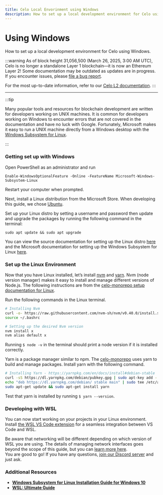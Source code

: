 ```yaml
---
title: Celo Local Envorinment using Windows
description: How to set up a local development environment for Celo using Windows.
---
```


# Using Windows

How to set up a local development environment for Celo using Windows.

:::warning
As of block height 31,056,500 (March 26, 2025, 3:00 AM UTC), Celo is no longer a standalone Layer 1 blockchain—it is now an Ethereum Layer 2!
Some documentation may be outdated as updates are in progress. If you encounter issues, please [file a bug report](https://github.com/celo-org/docs/issues/new/choose).

For the most up-to-date information, refer to our [Celo L2 documentation](https://docs.celo.org/cel2).
:::

---

:::tip

Many popular tools and resources for blockchain development are written for developers working on UNIX machines. It is common for developers working on Windows to encounter errors that are not covered in the documentation and have no luck with Google. Fortunately, Microsoft makes it easy to run a UNIX machine directly from a Windows desktop with the [Windows Subsystem for Linux](https://docs.microsoft.com/en-us/windows/wsl/faq).

:::

### **Getting set up with Windows**

Open PowerShell as an administrator and run

```text
Enable-WindowsOptionalFeature -Online -FeatureName Microsoft-Windows-Subsystem-Linux
```

Restart your computer when prompted.

Next, install a Linux distribution from the Microsoft Store. When developing this guide, we chose [Ubuntu](https://www.microsoft.com/en-us/p/ubuntu-1804-lts/9n9tngvndl3q?rtc=1&activetab=pivot:overviewtab).

Set up your Linux distro by setting a username and password then update and upgrade the packages by running the following command in the terminal:

```shell
sudo apt update && sudo apt upgrade
```

You can view the source documentation for setting up the Linux distro [here](https://learn.microsoft.com/en-us/windows/wsl/) and the Microsoft documentation for setting up the Windows Subsystem for Linux [here](https://docs.microsoft.com/en-us/windows/wsl/install-win10?WT.mc_id=smashingmag-article-buhollan).

### Set up the Linux Environment

Now that you have Linux installed, let’s install [nvm](https://github.com/nvm-sh/nvm) and [yarn](https://yarnpkg.com/). Nvm \(node version manager\) makes it easy to install and manage different versions of Node.js. The following instructions are from the [celo-monorepo setup documentation for Linux](https://github.com/celo-org/celo-monorepo/blob/master/SETUP.md#linux).

Run the following commands in the Linux terminal.

```bash
# Installing Nvm
curl -o- https://raw.githubusercontent.com/nvm-sh/nvm/v0.40.0/install.sh | bash
source ~/.bashrc

# Setting up the desired Nvm version
nvm install x
nvm alias default x
```

Running `$ node -v` in the terminal should print a node version if it is installed correctly.

Yarn is a package manager similar to npm. The [celo-monorepo](https://github.com/celo-org/celo-monorepo/) uses yarn to build and manage packages. Install yarn with the following command.

```bash
# Installing Yarn - https://yarnpkg.com/en/docs/install#debian-stable
curl -sS https://dl.yarnpkg.com/debian/pubkey.gpg | sudo apt-key add -
echo "deb https://dl.yarnpkg.com/debian/ stable main" | sudo tee /etc/apt/sources.list.d/yarn.list
sudo apt-get update && sudo apt-get install yarn
```

Test that yarn is installed by running `$ yarn --version`.

### Developing with WSL

You can now start working on your projects in your Linux environment. Install [the WSL VS Code extension](https://marketplace.visualstudio.com/items?itemName=ms-vscode-remote.remote-wsl) for a seamless integration between VS Code and WSL.

Be aware that networking will be different depending on which version of WSL you are using. The details of managing network interfaces goes beyond the scope of this guide, but you can [learn more here](https://adamtheautomator.com/windows-subsystem-for-linux/#developing-on-wsl-with-visual-studio-code-vs-code-).  
You are good to go! If you have any questions, [join our Discord server](https://chat.celo.org) and just ask.

### Additional Resources

- [**Windows Subsystem for Linux Installation Guide for Windows 10**](https://docs.microsoft.com/en-us/windows/wsl/install-win10?WT.mc_id=smashingmag-article-buhollan)
- [**WSL: Ultimate Guide**](https://adamtheautomator.com/windows-subsystem-for-linux/#developing-on-wsl-with-visual-studio-code-vs-code-)
